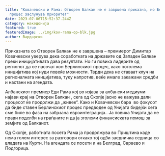 ```yaml
---
title: "Ковачевски и Рама: Отворен Балкан не е завршена приказна, но Берлински
  процес заслужува приоритет"
date: 2023-07-06T15:52:37.244Z
category: македонија
featured: true
featuredImage: ../img/kov-rama-op-blk.jpg
author: Вардарски
---
```

<!--StartFragment-->

Приказната со Отворен Балкан не е завршена – премиерот Димитар Ковачевски уверува дека соработката на државите од Западен Балкан преки иницијативата дава резултати. Но ги повика лидерите од регионот да се насочат кон Берлинскиот процес, како поголема иницијатива кој нуди повеќе можности. Тврди дека не ставаат клуч на регионалната иницијатива, туку напротив, веќе имале закажани средби и настани на агендата. 

Албанскиот премиер Еди Рама кој во изјава за албански медиуми најави крај на Отворен Балкан , сега од Скопје јасно не кажува дали процесот ќе продолжи да „живее“. Како и Ковачевски бара  во фокусот да биде ставен Берлинскиот процес предводен од Унијата бидејќи сега сме биле во фаза на забрзана евроинтеграција.. Ја повика Унијата да не прави поделби на граѓаните и да ја зголеми финансиската помош за земјите од Балканот.

Од Скопје, работната посета Рама ја продолжува во Приштина каде нема голем интерес за разговори откако тој одби заедничка седница со владата на Курти. На агендата се посети и на Белград, Сараево и Подгорица.

<!--EndFragment-->